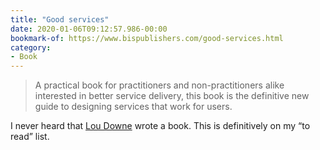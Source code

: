 ```yaml
---
title: "Good services"
date: 2020-01-06T09:12:57.986-00:00
bookmark-of: https://www.bispublishers.com/good-services.html
category:
- Book
---
```

> A practical book for practitioners and non-practitioners alike interested in better service delivery, this book is the definitive new guide to designing services that work for users.

I never heard that [Lou Downe](https://blog.louisedowne.com/) wrote a book. This is definitively on my “to read” list.
